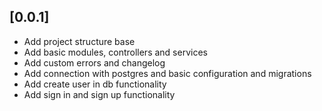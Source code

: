 ## [0.0.1]

- Add project structure base
- Add basic modules, controllers and services
- Add custom errors and changelog
- Add connection with postgres and basic configuration and migrations
- Add create user in db functionality
- Add sign in and sign up functionality
